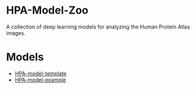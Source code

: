 # HPA-Model-Zoo
A collection of deep learning models for analyzing the Human Protein Atlas images.

# Models
* [HPA-model-template](https://github.com/CellProfiling/HPA-model-template)
* [HPA-model-example](https://github.com/oeway/HPA-model-example)
